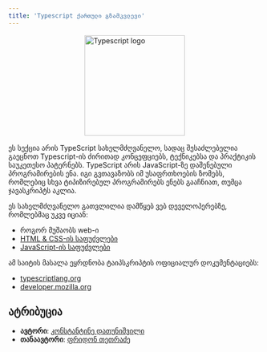 ```yaml
---
title: 'Typescript ქართული გზამკვლევი'
---
```


<img style="width: 200px; margin: 1rem auto; display: block" src="/assets/images/ts.png" alt="Typescript logo">

ეს სექცია არის TypeScript სახელმძღვანელო, სადაც
შესაძლებელია გაეცნოთ Typescript-ის ძირითად კონცეფციებს, ტექნიკებსა და პრაქტიკის
საუკეთესო პატერნებს.
TypeScript არის JavaScript-ზე დაშენებული პროგრამირების ენა.
იგი გვთავაზობს იმ უსაფრთხოების ზომებს, რომლებიც სხვა ტიპიზირებულ პროგრამირებს ენებს გააჩნიათ,
თუმცა ჯავასკრიპტს აკლია.

ეს სახელმძღვანელო გათვლილია დამწყებ ვებ დეველოპერებზე, რომლებმაც უკვე იციან:

- როგორ მუშაობს web-ი
- [HTML & CSS-ის საფუძვლები](/doc/guides/html-css)
- [JavaScript-ის საფუძვლები](/doc/guides/javascript)

ამ საიტის მასალა ეყრდნობა ტაიპსკრიპტის ოფიციალურ დოკუმენტაციებს:

- [typescriptlang.org](https://www.typescriptlang.org/)
- [developer.mozilla.org](https://developer.mozilla.org/en-US/)

## ატრიბუცია

- **ავტორი**: [კონსტანტინე დათუნიშვილი](https://konstantinedatunishvili.com)
- **თანაავტორი**: [ფრიდონ თეთრაძე](https://pridontetradze.com)
